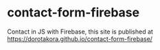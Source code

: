 # contact-form-firebase
Contact in JS with Firebase, this site is published at  https://dorotakora.github.io/contact-form-firebase/
